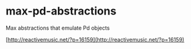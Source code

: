max-pd-abstractions
===================

Max abstractions that emulate Pd objects

[http://reactivemusic.net/?p=16159](http://reactivemusic.net/?p=16159)
